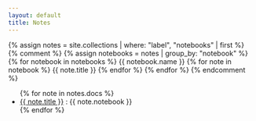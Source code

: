 ```yaml
---
layout: default
title: Notes
---
```

<div>
{% assign notes = site.collections | where: "label", "notebooks" | first %}
{% comment %}
{% assign notebooks = notes | group_by: "notebook" %}
{% for notebook in notebooks %}
    {{ notebook.name }}
    {% for note in notebook %}
        {{ note.title }}
    {% endfor %}
{% endfor %}
{% endcomment %}
<ul>
    {% for note in notes.docs %}
        <li>
            <a href="{{ note.url }}">{{ note.title }}</a> : {{ note.notebook }}
        </li>
    {% endfor %}
</ul>
</div>
